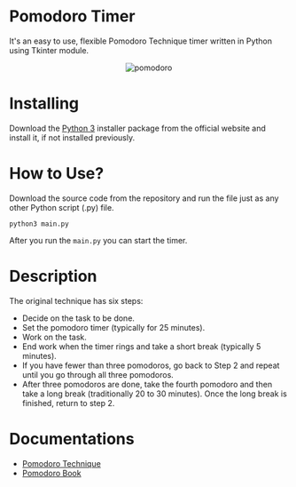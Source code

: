 # Pomodoro Timer  

It's an easy to use, flexible Pomodoro Technique timer written in Python using Tkinter module.

<p align="center">
  <img src="https://i.giphy.com/media/Svl9NX64UhfZ1Q7AbZ/giphy.webp" alt="pomodoro"/>
</p>

# Installing
Download the [Python 3](https://python.org) installer package from the official website and install it, if not installed previously.


# How to Use?

Download the source code from the repository and run the file just as any other Python script (.py) file.
```
python3 main.py
```
After you run the `main.py` you can start the timer.

# Description

The original technique has six steps:

* Decide on the task to be done.
* Set the pomodoro timer (typically for 25 minutes).
* Work on the task.
* End work when the timer rings and take a short break (typically 5 minutes).
* If you have fewer than three pomodoros, go back to Step 2 and repeat until you go through all three pomodoros.
* After three pomodoros are done, take the fourth pomodoro and then take a long break (traditionally 20 to 30 minutes). Once the long break is finished, return to step 2.


# Documentations

* [Pomodoro Technique](https://en.wikipedia.org/wiki/Pomodoro_Technique)
* [Pomodoro Book](http://baomee.info/pdf/technique/1.pdf)
